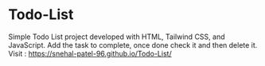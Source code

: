 # Todo-List

Simple Todo List project developed with HTML, Tailwind CSS, and JavaScript.
Add the task to complete, once done check it and then delete it.
Visit : https://snehal-patel-96.github.io/Todo-List/

